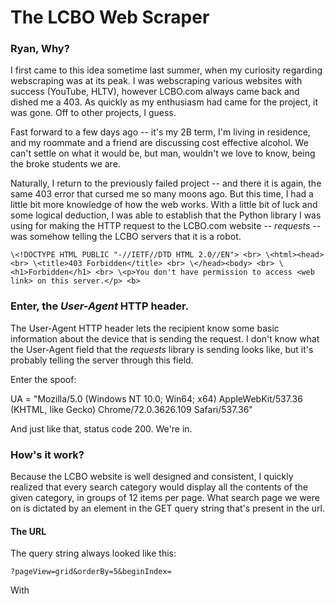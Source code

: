 # The LCBO Web Scraper

### Ryan, Why?

I first came to this idea sometime last summer, when my curiosity regarding webscraping was at its peak. I was webscraping various websites with success (YouTube, HLTV), however LCBO.com always came back and dished me a 403. As quickly as my enthusiasm had came for the project, it was gone. Off to other projects, I guess.

Fast forward to a few days ago -- it's my 2B term, I'm living in residence, and my roommate and a friend are discussing cost effective alcohol. We can't settle on what it would be, but man, wouldn't we love to know, being the broke students we are.

Naturally, I return to the previously failed project -- and there it is again, the same 403 error that cursed me so many moons ago. But this time, I had a little bit more knowledge of how the web works. With a little bit of luck and some logical deduction, I was able to establish that the Python library I was using for making the HTTP request to the LCBO.com website -- *requests* -- was somehow telling the LCBO servers that it is a robot.

`\<!DOCTYPE HTML PUBLIC "-//IETF//DTD HTML 2.0//EN"> <br>
\<html><head> <br>
\<title>403 Forbidden</title> <br>
\</head><body> <br>
\<h1>Forbidden</h1> <br>
\<p>You don't have permission to access <web link> on this server.</p> <b>`
### Enter, the ***User-Agent*** HTTP header.

The User-Agent HTTP header lets the recipient know some basic information about the device that is sending the request. I don't know what the User-Agent field that the *requests* library is sending looks like, but it's probably telling the server through this field.

Enter the spoof:

UA = "Mozilla/5.0 (Windows NT 10.0; Win64; x64) AppleWebKit/537.36 (KHTML, like Gecko) Chrome/72.0.3626.109 Safari/537.36"
  
And just like that, status code 200.
We're in.

### How's it work?
  
Because the LCBO website is well designed and consistent, I quickly realized that every search category would display all the contents of the given category, in groups of 12 items per page. What search page we were on is dictated by an element in the GET query string that's present in the url.
  
#### The URL
  
The query string always looked like this:
  
`?pageView=grid&orderBy=5&beginIndex=`
  
With 
